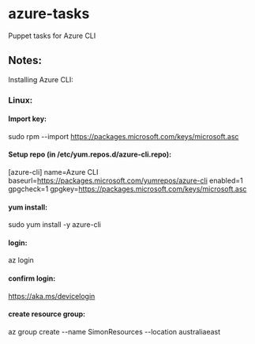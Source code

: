 # azure-tasks
Puppet tasks for Azure CLI

## Notes:

Installing Azure CLI:

### Linux:

#### Import key:
sudo rpm --import https://packages.microsoft.com/keys/microsoft.asc

#### Setup repo (in /etc/yum.repos.d/azure-cli.repo):
[azure-cli]
name=Azure CLI
baseurl=https://packages.microsoft.com/yumrepos/azure-cli
enabled=1
gpgcheck=1
gpgkey=https://packages.microsoft.com/keys/microsoft.asc

#### yum install:
sudo yum install -y azure-cli

#### login:
az login

#### confirm login:
https://aka.ms/devicelogin

#### create resource group:

az group create --name SimonResources --location australiaeast
